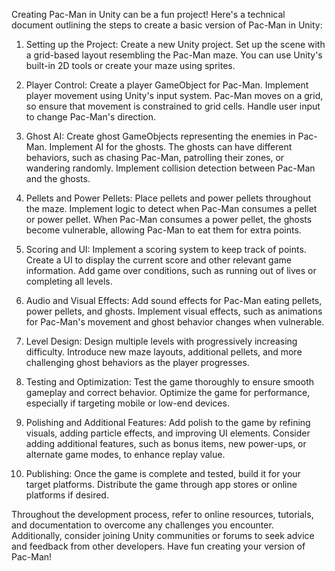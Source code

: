 Creating Pac-Man in Unity can be a fun project! Here's a technical document outlining the steps to create a basic version of Pac-Man in Unity:

1. Setting up the Project:
Create a new Unity project.
Set up the scene with a grid-based layout resembling the Pac-Man maze. You can use Unity's built-in 2D tools or create your maze using sprites.

2. Player Control:
Create a player GameObject for Pac-Man.
Implement player movement using Unity's input system. Pac-Man moves on a grid, so ensure that movement is constrained to grid cells.
Handle user input to change Pac-Man's direction.

3. Ghost AI:
Create ghost GameObjects representing the enemies in Pac-Man.
Implement AI for the ghosts. The ghosts can have different behaviors, such as chasing Pac-Man, patrolling their zones, or wandering randomly.
Implement collision detection between Pac-Man and the ghosts.

4. Pellets and Power Pellets:
Place pellets and power pellets throughout the maze.
Implement logic to detect when Pac-Man consumes a pellet or power pellet.
When Pac-Man consumes a power pellet, the ghosts become vulnerable, allowing Pac-Man to eat them for extra points.

5. Scoring and UI:
Implement a scoring system to keep track of points.
Create a UI to display the current score and other relevant game information.
Add game over conditions, such as running out of lives or completing all levels.

6. Audio and Visual Effects:
Add sound effects for Pac-Man eating pellets, power pellets, and ghosts.
Implement visual effects, such as animations for Pac-Man's movement and ghost behavior changes when vulnerable.

7. Level Design:
Design multiple levels with progressively increasing difficulty.
Introduce new maze layouts, additional pellets, and more challenging ghost behaviors as the player progresses.

8. Testing and Optimization:
Test the game thoroughly to ensure smooth gameplay and correct behavior.
Optimize the game for performance, especially if targeting mobile or low-end devices.

9. Polishing and Additional Features:
Add polish to the game by refining visuals, adding particle effects, and improving UI elements.
Consider adding additional features, such as bonus items, new power-ups, or alternate game modes, to enhance replay value.

10. Publishing:
Once the game is complete and tested, build it for your target platforms.
Distribute the game through app stores or online platforms if desired.

Throughout the development process, refer to online resources, tutorials, and documentation to overcome any challenges you encounter. 
Additionally, consider joining Unity communities or forums to seek advice and feedback from other developers. Have fun creating your version of Pac-Man!

